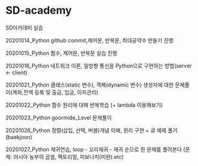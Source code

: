 # SD-academy
SD아카데미 실습

20201014_Python github commit,제어문, 반복문, 최대공약수 만들기 진행

20201015_Python 함수, 제어문, 반복문 실습 진행

20201016_Python 네트워크 이론, 일방향 통신을 Python으로 구현하는 방법(server <- client)

20201021_Python 클래스(static 변수), 객체(dynamic 변수) 생성자에 대한 문제풀이(계좌,잔액 등록 및 출금, 입금, 이자관리)

20201022_Python 함수 원리에 대해 반복학습 (+ lambda 이용해보기)

20201023_Python goormide_Level 문제풀이

20201026_Python 정렬(삽입, 선택, 버블)개념 이해, 원리 구현 + 큐 예제 풀기 (baekjoon)

20201027_Python 재귀연습, loop - 꼬리재귀 - 재귀 순으로 한 문제를 풀어본다 (문제: 러시아 농부의 곱셈, 팩토리얼, 피보나치(미완).etc)
